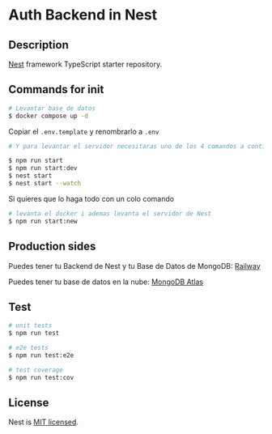 # Auth Backend in Nest

## Description

[Nest](https://github.com/nestjs/nest) framework TypeScript starter repository.

## Commands for init

```bash
# Levantar base de datos
$ docker compose up -d
```

Copiar el ```.env.template``` y renombrarlo a ```.env```

```bash
# Y para levantar el servidor necesitaras uno de los 4 comandos a continuacion

$ npm run start
$ npm run start:dev
$ nest start
$ nest start --watch
```
Si quieres que lo haga todo con un colo comando
```bash
# levanta el docker i ademas levanta el servidor de Nest
$ npm run start:new
```

## Production sides

Puedes tener tu Backend de Nest y tu Base de Datos de MongoDB: [Railway](https://railway.app)

Puedes tener tu base de datos en la nube: [MongoDB Atlas](https://www.mongodb.com/atlas)

## Test

```bash
# unit tests
$ npm run test

# e2e tests
$ npm run test:e2e

# test coverage
$ npm run test:cov
```

## License

Nest is [MIT licensed](LICENSE).
